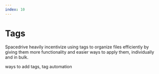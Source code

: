 ```yaml
---
index: 10
---
```


# Tags

Spacedrive heavily incentivize using tags to organize files efficiently by giving them more functionality and easier ways to apply them, individually and in bulk.

ways to add tags, tag automation